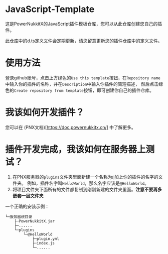 # JavaScript-Template  

这是PowerNukkitX的JavaScript插件模板仓库，您可以从此仓库创建您自己的插件。  

此仓库中的d.ts定义文件会定期更新，请您留意更新您的插件仓库中的定义文件。  

# 使用方法  

登录github账号，点击上方绿色的`Use this template`按钮，在`Repository name`中输入你的插件的名称，并在`Description`中输入你插件的简短描述，
然后点击绿色的`Create repository from template`按钮，即可创建你自己的插件仓库。

# 我该如何开发插件？  

您可以在 (PNX文档)[https://doc.powernukkitx.cn/] 中了解更多。 

# 插件开发完成，我该如何在服务器上测试？  

1. 在PNX服务器的`plugins`文件夹里面新建一个名称为`@`加上你的插件的名字的文件夹。 例如，插件名字叫`HelloWorld`，那么名字应该是`@HelloWorld`。
2. 将项目文件夹下面所有的文件都复制到刚刚新建的文件夹里面。**注意不要再多嵌套一层文件夹**

一个正确的安装示例：  

```
└─服务器根目录
    ├─PowerNukkitX.jar
    ├─......
    └─plugins
        └─@HelloWorld
            ├─plugin.yml
            ├─index.js
            └─......
```
